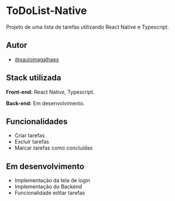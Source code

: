 
# ToDoList-Native

Projeto de uma lista de tarefas utilizando React Native e Typescript.

## Autor

- [@saulomagalhaes](https://www.linkedin.com/in/sauloam/)
## Stack utilizada

**Front-end:** React Native, Typescript.

**Back-end:** Em desenvolvimento.

## Funcionalidades

- Criar tarefas
- Excluir tarefas
- Marcar tarefas como concluídas


## Em desenvolvimento

- Implementação da tela de login
- Implementação do Backend
- Funcionalidade editar tarefas
